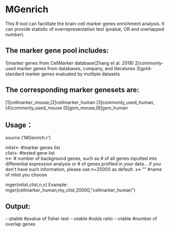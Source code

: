 # MGenrich 
This R tool can facilitate the brain-cell marker genes enrichment analysis. It can provide statistic of overrepresentation test (pvalue, OR and overlapped number). 

## The marker gene pool includes:
1)marker genes from CellMarker database(Zhang et al. 2018)
2)commonly-used marker genes from databases, company, and literatures
3)gold-standard marker genes evaluated by multiple datasets

## The corresponding marker genesets are:
[1]cellmarker_mouse,[2]cellmarker_human
[3]commonly_used_human,[4]commonly_used_mouse
[5]gsm_mouse,[6]gsm_human

## Usage：
source ('MGenrich.r')

mlist<- #marker genes list \
clist<- #tested gene list \
n<-  # number of background genes, such as # of all genes inputted into differential expression analysis or  # of genes profiled in your data... if you don't have such information, please use n=25000 as default. 
x<-"" #name of mlist you choose

mger(mlist,clist,n,x)
Example: mger(cellmarker_human,my_clist,20000,"cellmarker_human")

## Output:
--ptable #pvalue of fisher test 
--otable #odds ratio
--ctable #number of overlap genes
